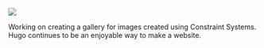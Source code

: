![](https://db-feed.s3.amazonaws.com/legacy/shot-2020-07-02_19-41-05-1593733337.png)

Working on creating a gallery for images created using Constraint Systems. Hugo continues to be an enjoyable way to make a website.